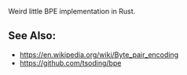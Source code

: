 Weird little BPE implementation in Rust.

## See Also:

- https://en.wikipedia.org/wiki/Byte_pair_encoding
- https://github.com/tsoding/bpe
